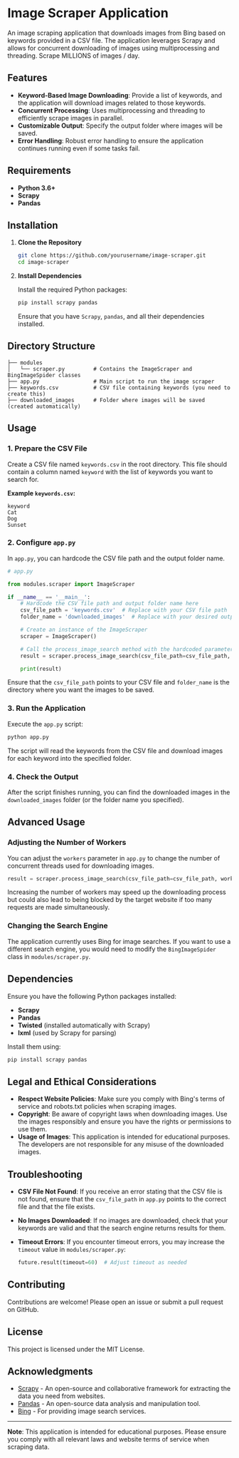 # Image Scraper Application

An image scraping application that downloads images from Bing based on keywords provided in a CSV file. The application leverages Scrapy and allows for concurrent downloading of images using multiprocessing and threading.
Scrape MILLIONS of images / day.

## Features

- **Keyword-Based Image Downloading**: Provide a list of keywords, and the application will download images related to those keywords.
- **Concurrent Processing**: Uses multiprocessing and threading to efficiently scrape images in parallel.
- **Customizable Output**: Specify the output folder where images will be saved.
- **Error Handling**: Robust error handling to ensure the application continues running even if some tasks fail.

## Requirements

- **Python 3.6+**
- **Scrapy**
- **Pandas**

## Installation

1. **Clone the Repository**

   ```bash
   git clone https://github.com/yourusername/image-scraper.git
   cd image-scraper
   ```

2. **Install Dependencies**

   Install the required Python packages:

   ```bash
   pip install scrapy pandas
   ```

   Ensure that you have `Scrapy`, `pandas`, and all their dependencies installed.

## Directory Structure

```
├── modules
│   └── scraper.py         # Contains the ImageScraper and BingImageSpider classes
├── app.py                 # Main script to run the image scraper
├── keywords.csv           # CSV file containing keywords (you need to create this)
├── downloaded_images      # Folder where images will be saved (created automatically)
```

## Usage

### 1. Prepare the CSV File

Create a CSV file named `keywords.csv` in the root directory. This file should contain a column named `keyword` with the list of keywords you want to search for.

**Example `keywords.csv`:**

```csv
keyword
Cat
Dog
Sunset
```

### 2. Configure `app.py`

In `app.py`, you can hardcode the CSV file path and the output folder name.

```python
# app.py

from modules.scraper import ImageScraper

if __name__ == '__main__':
    # Hardcode the CSV file path and output folder name here
    csv_file_path = 'keywords.csv'  # Replace with your CSV file path
    folder_name = 'downloaded_images'  # Replace with your desired output folder

    # Create an instance of the ImageScraper
    scraper = ImageScraper()

    # Call the process_image_search method with the hardcoded parameters
    result = scraper.process_image_search(csv_file_path=csv_file_path, workers=5, folder_name=folder_name)

    print(result)
```

Ensure that the `csv_file_path` points to your CSV file and `folder_name` is the directory where you want the images to be saved.

### 3. Run the Application

Execute the `app.py` script:

```bash
python app.py
```

The script will read the keywords from the CSV file and download images for each keyword into the specified folder.

### 4. Check the Output

After the script finishes running, you can find the downloaded images in the `downloaded_images` folder (or the folder name you specified).

## Advanced Usage

### Adjusting the Number of Workers

You can adjust the `workers` parameter in `app.py` to change the number of concurrent threads used for downloading images.

```python
result = scraper.process_image_search(csv_file_path=csv_file_path, workers=5, folder_name=folder_name)
```

Increasing the number of workers may speed up the downloading process but could also lead to being blocked by the target website if too many requests are made simultaneously.

### Changing the Search Engine

The application currently uses Bing for image searches. If you want to use a different search engine, you would need to modify the `BingImageSpider` class in `modules/scraper.py`.

## Dependencies

Ensure you have the following Python packages installed:

- **Scrapy**
- **Pandas**
- **Twisted** (installed automatically with Scrapy)
- **lxml** (used by Scrapy for parsing)

Install them using:

```bash
pip install scrapy pandas
```

## Legal and Ethical Considerations

- **Respect Website Policies**: Make sure you comply with Bing's terms of service and robots.txt policies when scraping images.
- **Copyright**: Be aware of copyright laws when downloading images. Use the images responsibly and ensure you have the rights or permissions to use them.
- **Usage of Images**: This application is intended for educational purposes. The developers are not responsible for any misuse of the downloaded images.

## Troubleshooting

- **CSV File Not Found**: If you receive an error stating that the CSV file is not found, ensure that the `csv_file_path` in `app.py` points to the correct file and that the file exists.
- **No Images Downloaded**: If no images are downloaded, check that your keywords are valid and that the search engine returns results for them.
- **Timeout Errors**: If you encounter timeout errors, you may increase the `timeout` value in `modules/scraper.py`:

  ```python
  future.result(timeout=60)  # Adjust timeout as needed
  ```

## Contributing

Contributions are welcome! Please open an issue or submit a pull request on GitHub.

## License

This project is licensed under the MIT License.

## Acknowledgments

- [Scrapy](https://scrapy.org/) - An open-source and collaborative framework for extracting the data you need from websites.
- [Pandas](https://pandas.pydata.org/) - An open-source data analysis and manipulation tool.
- [Bing](https://www.bing.com/) - For providing image search services.

---

**Note**: This application is intended for educational purposes. Please ensure you comply with all relevant laws and website terms of service when scraping data.